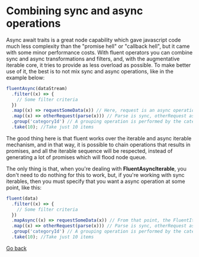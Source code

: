 # Combining sync and async operations

Async await traits is a great node capability which gave javascript code much less complexity than the "promise hell" or "callback hell", but it came with some minor performance costs.
With fluent operators you can combine sync and async transformations and filters, and, with the augmentative iterable core, it tries to provide as less overload as possible.
To make better use of it, the best is to not mix sync and async operations, like in the example below:

```ts
fluentAsync(dataStream)
  .filter((x) => {
    // Some filter criteria
  })
  .map((x) => requestSomeData(x)) // Here, request is an async operation
  .map((x) => otherRequest(parse(x))) // Parse is sync, otherRequest async, but that's okay, as long async/await is not used
  .group('categoryId') // A grouping operation is performed by the categoryId value
  .take(10); //Take just 10 items
```

The good thing here is that fluent works over the iterable and async iterable mechanism, and in that way, it is possible to chain operations that results in promises, and all the iterable sequence will be respected, instead of generating a lot of promises which will flood node queue.

The only thing is that, when you're dealing with **FluentAsyncIterable**, you don't need to do nothing for this to work, but, if you're working with sync iterables, then you must specify that you want a async operation at some point, like this:

```ts
fluent(data)
  .filter((x) => {
    // Some filter criteria
  })
  .mapAsync((x) => requestSomeData(x)) // From that point, the FluentIterable is transformed in a FluentAsyncIterable, and you don't need the async suffix any longer
  .map((x) => otherRequest(parse(x))) // Parse is sync, otherRequest async, but that's okay, as long async/await is not used
  .group('categoryId') // A grouping operation is performed by the categoryId value
  .take(10); //Take just 10 items
```

[Go back](README.md)

